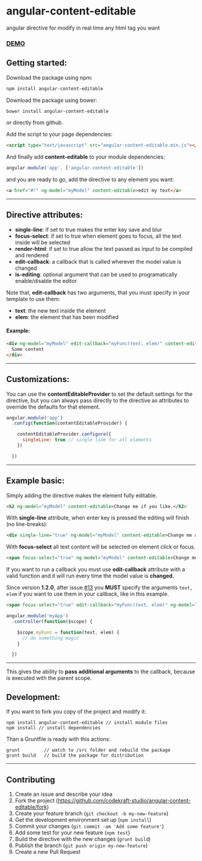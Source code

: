 # angular-content-editable
angular directive for modify in real time any html tag you want

### [DEMO](http://codekraft-studio.github.io/angular-content-editable/)

## Getting started:
Download the package using npm:
```bash
npm install angular-content-editable
```

Download the package using bower:
```bash
bower install angular-content-editable
```

or directly from github.

Add the script to your page dependencies:
```html
<script type="text/javascript" src="angular-content-editable.min.js"></script>
```
And finally add __content-editable__ to your module dependencies:
```javascript
angular.module('app', ['angular-content-editable'])
```
and you are ready to go, add the directive to any element you want:
```html
<a href="#!" ng-model="myModel" content-editable>edit my text</a>
```

---

## Directive attributes:
  * __single-line__: if set to true makes the enter key save and blur
  * __focus-select__: if set to true when element goes to focus, all the text inside will be selected
  * __render-html__: if set to true allow the text passed as input to be compiled and rendered
  * __edit-callback__: a callback that is called wherever the model value is changed
  * __is-editing__: optional argument that can be used to programatically enable/disable the editor

Note that, __edit-callback__ has two arguments, that you must specify in your template to use them:
 * __text__: the new text inside the element
 * __elem__: the element that has been modified

#### Example:
```html
<div ng-model="myModel" edit-callback="myFunc(text, elem)" content-editable>
  Some content
</div>
```

---

## Customizations:
You can use the __contentEditableProvider__ to set the default settings for the directive, but you can always pass directly to the directive as attributes to override the defaults for that element.
```javascript
angular.module('app')
  .config(function(contentEditableProvider) {

    contentEditableProvider.configure({
      singleLine: true // single line for all elements
    })

  })
```

---

## Example basic:
Simply adding the directive makes the element fully editable.
```html
<h2 ng-model="myModel" content-editable>Change me if you like.</h2>
```
With __single-line__ attribute, when enter key is pressed the editing will finish (no line-breaks):
```html
<div single-line="true" ng-model="myModel" content-editable>Change me anyway.</div>
```

With __focus-select__ all text content will be selected on element click or focus.
```html
<span focus-select="true" ng-model="myModel" content-editable>Change me!</span>
```

If you want to run a callback you must use __edit-callback__ attribute with a valid function and it will run every time the model value is __changed__.

Since version __1.2.0__, after issue [#13](https://github.com/codekraft-studio/angular-content-editable/issues/13) you __MUST__ specify the arguments `text, elem` if you want to use them in your callback, like in this example.
```html
<span focus-select="true" edit-callback="myFunc(text, elem)" ng-model="myModel" content-editable>Change me!</span>
```
```javascript
angular.module('myApp')
  .controller(function($scope) {

    $scope.myFunc = function(text, elem) {
      // do something magic
    }

  })
```

---

This gives the ability to __pass additional arguments__ to the callback, because is executed with the parent scope.

## Development:
If you want to fork you copy of the project and modify it:
```text
npm install angular-content-editable // install module files
npm install // install dependencies
```
Than a Gruntfile is ready with this actions:
```text
grunt         // watch to /src folder and rebuild the package
grunt build   // build the package for distribution
```

---

## Contributing

1. Create an issue and describe your idea
2. Fork the project (https://github.com/codekraft-studio/angular-content-editable/fork)
3. Create your feature branch (`git checkout -b my-new-feature`)
4. Get the development environment set up (`npm install`)
5. Commit your changes (`git commit -am 'Add some feature'`)
6. Add some test for your new feature (`npm test`)
7. Build the directive with the new changes (`grunt build`)
8. Publish the branch (`git push origin my-new-feature`)
9. Create a new Pull Request
